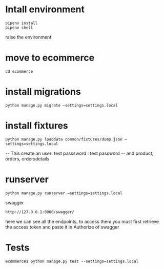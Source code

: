 # Intall environment

```
pipenv install
pipenv shell 
```
raise the environment

# move to ecommerce

```
cd ecommerce 
```

# install migrations

```
python manage.py migrate –settings=settings.local
```

# install fixtures

```
python manage.py loaddata common/fixtures/dump.json –settings=settings.local 
```

-- This create an user: test passsword : test password
-- and product, orders, ordersdetails


# runserver

```
python manage.py runserver –settings=settings.local
```

swagger

```
http://127.0.0.1:8000/swagger/    
```

here we can see all the endpoints, to access them you must first retrieve the access token and paste it in Authorize of swagger

# Tests 

```
ecommerce$ python manage.py test --settings=settings.local
```